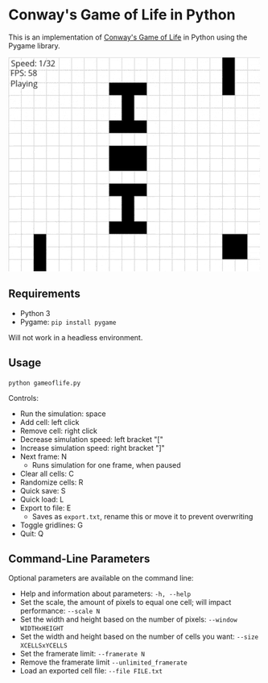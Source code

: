 # Conway's Game of Life in Python
This is an implementation of [Conway's Game of Life](https://en.wikipedia.org/wiki/Conway%27s_Game_of_Life) in Python using the Pygame library.


![Preview](/preview.gif?raw=true)

## Requirements
* Python 3
* Pygame: `pip install pygame`

Will not work in a headless environment.

## Usage
`python gameoflife.py`

Controls:
* Run the simulation: space
* Add cell: left click
* Remove cell: right click
* Decrease simulation speed: left bracket "["
* Increase simulation speed: right bracket "]"
* Next frame: N
  * Runs simulation for one frame, when paused
* Clear all cells: C
* Randomize cells: R
* Quick save: S
* Quick load: L
* Export to file: E 
  * Saves as `export.txt`, rename this or move it to prevent overwriting
* Toggle gridlines: G
* Quit: Q

## Command-Line Parameters
Optional parameters are available on the command line:
* Help and information about parameters: `-h, --help`
* Set the scale, the amount of pixels to equal one cell; will impact performance: `--scale N`
* Set the width and height based on the number of pixels: `--window WIDTHxHEIGHT`
* Set the width and height based on the number of cells you want: `--size XCELLSxYCELLS`
* Set the framerate limit: `--framerate N`
* Remove the framerate limit `--unlimited_framerate`
* Load an exported cell file: `--file FILE.txt`